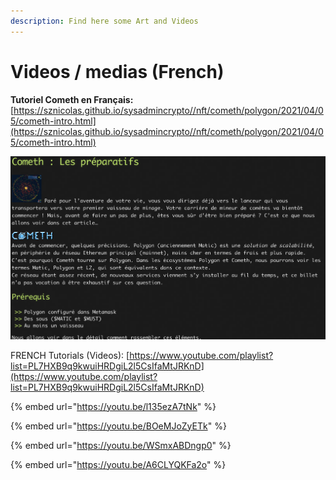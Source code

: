 ```yaml
---
description: Find here some Art and Videos
---
```


# Videos / medias \(French\)

**Tutoriel Cometh en Français:** [https://sznicolas.github.io/sysadmincrypto//nft/cometh/polygon/2021/04/05/cometh-intro.html](https://sznicolas.github.io/sysadmincrypto//nft/cometh/polygon/2021/04/05/cometh-intro.html) 

![](.gitbook/assets/image%20%2813%29.png)

  
FRENCH Tutorials \(Videos\): [https://www.youtube.com/playlist?list=PL7HXB9q9kwuiHRDgiL2l5CsIfaMtJRKnD](https://www.youtube.com/playlist?list=PL7HXB9q9kwuiHRDgiL2l5CsIfaMtJRKnD) 

{% embed url="https://youtu.be/l135ezA7tNk" %}



{% embed url="https://youtu.be/BOeMJoZyETk" %}

{% embed url="https://youtu.be/WSmxABDngp0" %}



{% embed url="https://youtu.be/A6CLYQKFa2o" %}



